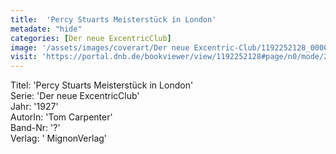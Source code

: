 ```yaml
---
title:  'Percy Stuarts Meisterstück in London'
metadate: "hide"
categories: [Der neue ExcentricClub]
image: '/assets/images/coverart/Der neue Excentric-Club/1192252128_00000010.jpg'
visit: 'https://portal.dnb.de/bookviewer/view/1192252128#page/n0/mode/2up'
---
```

Titel: 'Percy Stuarts Meisterstück in London' <br>
Serie: 'Der neue ExcentricClub' <br>
Jahr: '1927' <br>
AutorIn: 'Tom Carpenter' <br>
Band-Nr: '?' <br>
Verlag: ' MignonVerlag'
